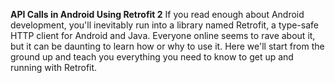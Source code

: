 **API Calls in Android Using Retrofit 2**
If you read enough about Android development, you'll inevitably run into a library named Retrofit, a type-safe HTTP client for Android and Java. Everyone online seems to rave about it, but it can be daunting to learn how or why to use it. Here we'll start from the ground up and teach you everything you need to know to get up and running with Retrofit.
